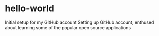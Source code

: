 # hello-world
Initial setup for my GitHub account
Setting up GitHub account, enthused about learning some of the popular open source applications
